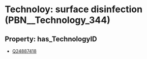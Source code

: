 # Technoloy: __surface disinfection__ (PBN__Technology_344)

## Property: has_TechnologyID

* [Q24887418](Q24887418)

